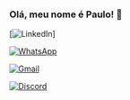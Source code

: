 ### Olá, meu nome é Paulo! 👋

[![LinkedIn](https://img.shields.io/badge/LinkedIn-0077B5?style=for-the-badge&logo=linkedin&logoColor=white)]

[![WhatsApp](https://img.shields.io/badge/WhatsApp-25D366?style=for-the-badge&logo=whatsapp&logoColor=white)]()

[![Gmail](https://img.shields.io/badge/Gmail-D14836?style=for-the-badge&logo=gmail&logoColor=white)]()

[![Discord](https://img.shields.io/badge/Discord-7289DA?style=for-the-badge&logo=discord&logoColor=white)]()
